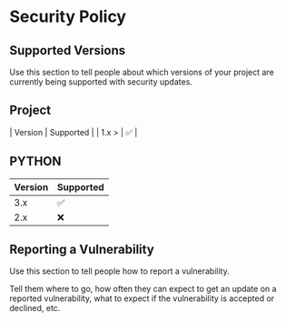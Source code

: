 # Security Policy

## Supported Versions

Use this section to tell people about which versions of your project are
currently being supported with security updates.

## Project 

| Version | Supported          |
| 1.x >  | :white_check_mark: |

## PYTHON

| Version | Supported          |
| ------- | ------------------ |
| 3.x   | :white_check_mark: |
| 2.x   | :x:                |

## Reporting a Vulnerability

Use this section to tell people how to report a vulnerability.

Tell them where to go, how often they can expect to get an update on a
reported vulnerability, what to expect if the vulnerability is accepted or
declined, etc.
